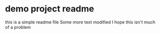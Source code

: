 # demo project readme

this is a simple readme file
Some more text
modified
I hope this isn't much of a problem
